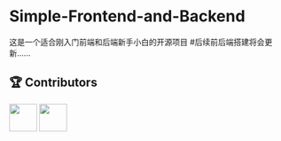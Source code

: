 # Simple-Frontend-and-Backend
这是一个适合刚入门前端和后端新手小白的开源项目
#后续前后端搭建将会更新......
## 🏆 Contributors
<a href="https://github.com/Larry-leee06"><img src="https://avatars.githubusercontent.com/u/185699717?v=4&size=64" width="50"/></a>
<a href="https://github.com/Limerence65"><img src="https://avatars.githubusercontent.com/协作者1" width="50"/></a>
